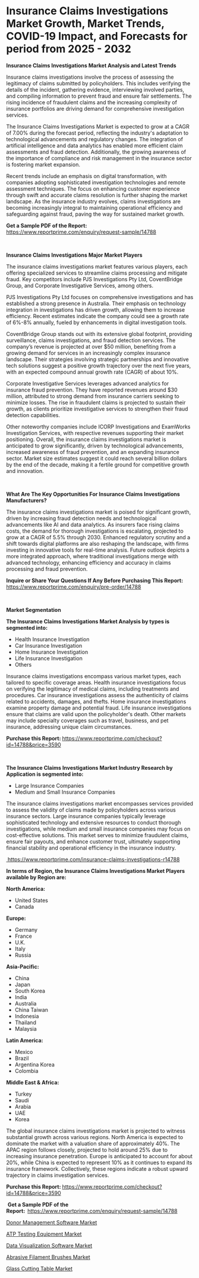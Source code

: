 <p><h1>Insurance Claims Investigations Market Growth, Market Trends, COVID-19 Impact, and Forecasts for period from 2025 - 2032</h1></p><p><strong>Insurance Claims Investigations Market Analysis and Latest Trends</strong></p>
<p><p>Insurance claims investigations involve the process of assessing the legitimacy of claims submitted by policyholders. This includes verifying the details of the incident, gathering evidence, interviewing involved parties, and compiling information to prevent fraud and ensure fair settlements. The rising incidence of fraudulent claims and the increasing complexity of insurance portfolios are driving demand for comprehensive investigation services.</p><p>The Insurance Claims Investigations Market is expected to grow at a CAGR of 7.00% during the forecast period, reflecting the industry's adaptation to technological advancements and regulatory changes. The integration of artificial intelligence and data analytics has enabled more efficient claim assessments and fraud detection. Additionally, the growing awareness of the importance of compliance and risk management in the insurance sector is fostering market expansion.</p><p>Recent trends include an emphasis on digital transformation, with companies adopting sophisticated investigation technologies and remote assessment techniques. The focus on enhancing customer experience through swift and accurate claims resolution is further shaping the market landscape. As the insurance industry evolves, claims investigations are becoming increasingly integral to maintaining operational efficiency and safeguarding against fraud, paving the way for sustained market growth.</p></p>
<p><strong>Get a Sample PDF of the Report:&nbsp;</strong> <a href="https://www.reportprime.com/enquiry/request-sample/14788?utm_campaign=2176&utm_medium=2&utm_source=Github&utm_content=ia&utm_term=20032025&utm_id=insurance-claims-investigations">https://www.reportprime.com/enquiry/request-sample/14788</a></p>
<p>&nbsp;</p>
<p><strong>Insurance Claims Investigations Major Market Players</strong></p>
<p><p>The insurance claims investigations market features various players, each offering specialized services to streamline claims processing and mitigate fraud. Key competitors include PJS Investigations Pty Ltd, CoventBridge Group, and Corporate Investigative Services, among others.</p><p>PJS Investigations Pty Ltd focuses on comprehensive investigations and has established a strong presence in Australia. Their emphasis on technology integration in investigations has driven growth, allowing them to increase efficiency. Recent estimates indicate the company could see a growth rate of 6%-8% annually, fueled by enhancements in digital investigation tools.</p><p>CoventBridge Group stands out with its extensive global footprint, providing surveillance, claims investigations, and fraud detection services. The company’s revenue is projected at over $50 million, benefiting from a growing demand for services in an increasingly complex insurance landscape. Their strategies involving strategic partnerships and innovative tech solutions suggest a positive growth trajectory over the next five years, with an expected compound annual growth rate (CAGR) of about 10%.</p><p>Corporate Investigative Services leverages advanced analytics for insurance fraud prevention. They have reported revenues around $30 million, attributed to strong demand from insurance carriers seeking to minimize losses. The rise in fraudulent claims is projected to sustain their growth, as clients prioritize investigative services to strengthen their fraud detection capabilities.</p><p>Other noteworthy companies include ICORP Investigations and ExamWorks Investigation Services, with respective revenues supporting their market positioning. Overall, the insurance claims investigations market is anticipated to grow significantly, driven by technological advancements, increased awareness of fraud prevention, and an expanding insurance sector. Market size estimates suggest it could reach several billion dollars by the end of the decade, making it a fertile ground for competitive growth and innovation.</p></p>
<p>&nbsp;</p>
<p><strong>What Are The Key Opportunities For Insurance Claims Investigations Manufacturers?</strong></p>
<p><p>The insurance claims investigations market is poised for significant growth, driven by increasing fraud detection needs and technological advancements like AI and data analytics. As insurers face rising claims costs, the demand for thorough investigations is escalating, projected to grow at a CAGR of 5.5% through 2030. Enhanced regulatory scrutiny and a shift towards digital platforms are also reshaping the landscape, with firms investing in innovative tools for real-time analysis. Future outlook depicts a more integrated approach, where traditional investigations merge with advanced technology, enhancing efficiency and accuracy in claims processing and fraud prevention.</p></p>
<p><strong>Inquire or Share Your Questions If Any Before Purchasing This Report:</strong> <a href="https://www.reportprime.com/enquiry/pre-order/14788?utm_campaign=2176&utm_medium=2&utm_source=Github&utm_content=ia&utm_term=20032025&utm_id=insurance-claims-investigations">https://www.reportprime.com/enquiry/pre-order/14788</a></p>
<p>&nbsp;</p>
<p><strong>Market Segmentation</strong></p>
<p><strong>The Insurance Claims Investigations Market Analysis by types is segmented into:</strong></p>
<p><ul><li>Health Insurance Investigation</li><li>Car Insurance Investigation</li><li>Home Insurance Investigation</li><li>Life Insurance Investigation</li><li>Others</li></ul></p>
<p><p>Insurance claims investigations encompass various market types, each tailored to specific coverage areas. Health insurance investigations focus on verifying the legitimacy of medical claims, including treatments and procedures. Car insurance investigations assess the authenticity of claims related to accidents, damages, and thefts. Home insurance investigations examine property damage and potential fraud. Life insurance investigations ensure that claims are valid upon the policyholder's death. Other markets may include specialty coverages such as travel, business, and pet insurance, addressing unique claim circumstances.</p></p>
<p><strong>Purchase this Report:&nbsp;</strong><a href="https://www.reportprime.com/checkout?id=14788&price=3590&utm_campaign=2176&utm_medium=2&utm_source=Github&utm_content=ia&utm_term=20032025&utm_id=insurance-claims-investigations">https://www.reportprime.com/checkout?id=14788&price=3590</a></p>
<p>&nbsp;</p>
<p><strong>The Insurance Claims Investigations Market Industry Research by Application is segmented into:</strong></p>
<p><ul><li>Large Insurance Companies</li><li>Medium and Small Insurance Companies</li></ul></p>
<p><p>The insurance claims investigations market encompasses services provided to assess the validity of claims made by policyholders across various insurance sectors. Large insurance companies typically leverage sophisticated technology and extensive resources to conduct thorough investigations, while medium and small insurance companies may focus on cost-effective solutions. This market serves to minimize fraudulent claims, ensure fair payouts, and enhance customer trust, ultimately supporting financial stability and operational efficiency in the insurance industry.</p></p>
<p><a href="https://www.reportprime.com/insurance-claims-investigations-r14788?utm_campaign=2176&utm_medium=2&utm_source=Github&utm_content=ia&utm_term=20032025&utm_id=insurance-claims-investigations">&nbsp;https://www.reportprime.com/insurance-claims-investigations-r14788</a></p>
<p><strong>In terms of Region, the Insurance Claims Investigations Market Players available by Region are:</strong></p>
<p>
    <p> <strong> North America: </strong>
        <ul>
            <li>United States</li>
            <li>Canada</li>
        </ul>
        </p> 
    <p> <strong> Europe: </strong>
        <ul>
            <li>Germany</li>
            <li>France</li>
            <li>U.K.</li>
            <li>Italy</li>
            <li>Russia</li>
        </ul>
        </p> 
    <p> <strong> Asia-Pacific: </strong>
        <ul>
            <li>China</li>
            <li>Japan</li>
            <li>South Korea</li>
            <li>India</li>
            <li>Australia</li>
            <li>China Taiwan</li>
            <li>Indonesia</li>
            <li>Thailand</li>
            <li>Malaysia</li>
        </ul>
        </p> 
    <p> <strong> Latin America: </strong>
        <ul>
            <li>Mexico</li>
            <li>Brazil</li>
            <li>Argentina Korea</li>
            <li>Colombia</li>
        </ul>
        </p> 
    <p> <strong> Middle East & Africa: </strong>
        <ul>
            <li>Turkey</li>
            <li>Saudi</li>
            <li>Arabia</li>
            <li>UAE</li>
            <li>Korea</li>
        </ul>
    </p>
    </p>
<p><p>The global insurance claims investigations market is projected to witness substantial growth across various regions. North America is expected to dominate the market with a valuation share of approximately 40%. The APAC region follows closely, projected to hold around 25% due to increasing insurance penetration. Europe is anticipated to account for about 20%, while China is expected to represent 10% as it continues to expand its insurance framework. Collectively, these regions indicate a robust upward trajectory in claims investigation services.</p></p>
<p><strong>Purchase this Report: </strong><a href="https://www.reportprime.com/checkout?id=14788&price=3590&utm_campaign=2176&utm_medium=2&utm_source=Github&utm_content=ia&utm_term=20032025&utm_id=insurance-claims-investigations">https://www.reportprime.com/checkout?id=14788&price=3590</a></p>
<p>&nbsp;<strong>Get a Sample PDF of the Report:&nbsp;&nbsp;</strong><a href="https://www.reportprime.com/enquiry/request-sample/14788?utm_campaign=2176&utm_medium=2&utm_source=Github&utm_content=ia&utm_term=20032025&utm_id=insurance-claims-investigations">https://www.reportprime.com/enquiry/request-sample/14788</a></p>
<p><strong></strong></p>
<p><p><a href="https://github.com/ayondaylos/Market-Research-Report-List-1/blob/main/donor-management-software-market.md?utm_campaign=2176&utm_medium=2&utm_source=Github&utm_content=ia&utm_term=20032025&utm_id=insurance-claims-investigations">Donor Management Software Market</a></p><p><a href="https://www.linkedin.com/pulse/recent-atp-testing-equipment-market-analysis-shows-size-bdcxf?utm_campaign=2176&utm_medium=2&utm_source=Github&utm_content=ia&utm_term=20032025&utm_id=insurance-claims-investigations">ATP Testing Equipment Market</a></p><p><a href="https://github.com/bichukapac/Market-Research-Report-List-1/blob/main/data-visualization-software-market.md?utm_campaign=2176&utm_medium=2&utm_source=Github&utm_content=ia&utm_term=20032025&utm_id=insurance-claims-investigations">Data Visualization Software Market</a></p><p><a href="https://www.linkedin.com/pulse/why-abrasive-filament-brushes-market-set-121-growth-2032-9ksef?utm_campaign=2176&utm_medium=2&utm_source=Github&utm_content=ia&utm_term=20032025&utm_id=insurance-claims-investigations">Abrasive Filament Brushes Market</a></p><p><a href="https://www.linkedin.com/pulse/glass-cutting-table-market-research-report-projected-growth-m1dlf?utm_campaign=2176&utm_medium=2&utm_source=Github&utm_content=ia&utm_term=20032025&utm_id=insurance-claims-investigations">Glass Cutting Table Market</a></p></p>